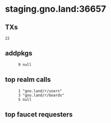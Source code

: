 # staging.gno.land:36657

## TXs
```
22
```

## addpkgs
```
      9 null
```

## top realm calls
```
      1 "gno.land/r/users"
      3 "gno.land/r/boards"
      5 null
```

## top faucet requesters
```
```

